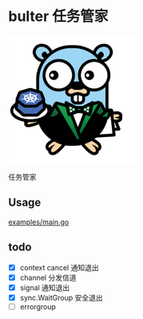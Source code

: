 # bulter 任务管家

![gopher-butler-256](docs/img/gopher-butler-256.png)

任务管家

## Usage

[examples/main.go](__examples__/main.go)

## todo

+ [x] context cancel 通知退出
+ [x] channel 分发信道
+ [x] signal 通知退出
+ [x] sync.WaitGroup 安全退出
+ [ ] errorgroup
